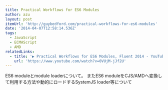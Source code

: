 ```yaml
---
title: Practical Workflows for ES6 Modules
author: azu
layout: post
itemUrl: 'http://guybedford.com/practical-workflows-for-es6-modules'
date: '2014-04-07T12:58:14.536Z'
tags:
  - JavaScript
  - ECMAScript
  - AMD
relatedLinks:
  - title: '▶ Practical Workflows for ES6 Modules, Fluent 2014 - YouTube'
    url: 'https://www.youtube.com/watch?v=0VUjM-jJf2U'
---
```

ES6 moduleとmodule loaderについて。
またES6 moduleをCJS/AMDへ変換して利用する方法や動的にロードするSystemJS loader等について
